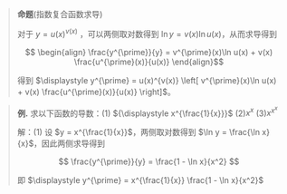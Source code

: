 
> **命题**(指数复合函数求导)
>
> 对于 $y = u(x)^{v(x)}$ ，可以两侧取对数得到 $\ln y = v(x) \ln u(x)$，从而求导得到
>
> $$ 
\begin{align}
\frac{y^{\prime}}{y} = v^{\prime}(x)\ln u(x) + v(x) \frac{u^{\prime}(x)}{u(x)}
\end{align}$$
>
> 得到 $\displaystyle y^{\prime} = u(x)^{v(x)} \left[ v^{\prime}(x)\ln u(x) + v(x) \frac{u^{\prime}(x)}{u(x)} \right]$。

> **例.** 求以下函数的导数：(1) ${\displaystyle x^{\frac{1}{x}}}$ (2)${\displaystyle x^x}$ (3)${\displaystyle x^{x^x}}$
>
> 解：(1) 设 $y = x^{\frac{1}{x}}$，两侧取对数得到 $\ln y = \frac{\ln x}{x}$，因此两侧求导得到
>
> $$ \frac{y^{\prime}}{y} = \frac{1 - \ln x}{x^2} $$
>
> 即 $\displaystyle y^{\prime} = x^{\frac{1}{x}} \frac{1 - \ln x}{x^2}$


